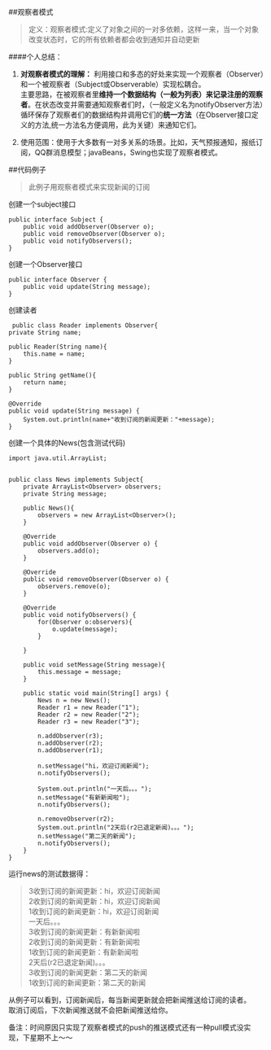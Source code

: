 ##观察者模式
> 定义：观察者模式:定义了对象之间的一对多依赖，这样一来，当一个对象改变状态时，它的所有依赖者都会收到通知并自动更新  

####个人总结：  
1. **对观察者模式的理解：** 利用接口和多态的好处来实现一个观察者（Observer）和一个被观察者（Subject或Observerable）实现松耦合。  
主要思路，在被观察者里**维持一个数据结构（一般为列表）来记录注册的观察者**。在状态改变并需要通知观察者们时，（一般定义名为notifyObserver方法）循环保存了观察者们的数据结构并调用它们的**统一方法**（在Observer接口定义的方法,统一方法名方便调用，此为关键）来通知它们。  

2. 使用范围：使用于大多数有一对多关系的场景。比如，天气预报通知，报纸订阅，QQ群消息模型；javaBeans，Swing也实现了观察者模式。

##代码例子
> 此例子用观察者模式来实现新闻的订阅  

创建一个subject接口
  
    public interface Subject {
		public void addObserver(Observer o);
		public void removeObserver(Observer o);
		public void notifyObservers();
	}
	
创建一个Observer接口  
    
    public interface Observer {
		public void update(String message);
    }  
   
 创建读者  
     
     public class Reader implements Observer{
	private String name;
	
	public Reader(String name){
		this.name = name;
	}
	
	public String getName(){
		return name;
	}
	
	@Override
	public void update(String message) {
		System.out.println(name+"收到订阅的新闻更新："+message);
	}  

 
创建一个具体的News(包含测试代码)  
    
    import java.util.ArrayList;


	public class News implements Subject{
		private ArrayList<Observer> observers;
		private String message;
		
		public News(){
			observers = new ArrayList<Observer>();
		}
	
		@Override
		public void addObserver(Observer o) {
			observers.add(o);
		}
	
		@Override
		public void removeObserver(Observer o) {
			observers.remove(o);
		}
	
		@Override
		public void notifyObservers() {
			for(Observer o:observers){
				o.update(message);
			}
			
		}
		
		public void setMessage(String message){
			this.message = message;
		}
		
		public static void main(String[] args) {
			News n = new News();
			Reader r1 = new Reader("1");
			Reader r2 = new Reader("2");
			Reader r3 = new Reader("3");
			
			n.addObserver(r3);
			n.addObserver(r2);
			n.addObserver(r1);
			
			n.setMessage("hi，欢迎订阅新闻");
			n.notifyObservers();
			
			System.out.println("一天后。。。");
			n.setMessage("有新新闻啦");
			n.notifyObservers();
			
			n.removeObserver(r2);
			System.out.println("2天后(r2已退定新闻)。。。");
			n.setMessage("第二天的新闻");
			n.notifyObservers();
		}
	}  

	
运行news的测试数据得：  

> 3收到订阅的新闻更新：hi，欢迎订阅新闻  
	2收到订阅的新闻更新：hi，欢迎订阅新闻  
	1收到订阅的新闻更新：hi，欢迎订阅新闻  
	一天后。。。  
	3收到订阅的新闻更新：有新新闻啦   
	2收到订阅的新闻更新：有新新闻啦  
	1收到订阅的新闻更新：有新新闻啦  
	2天后(r2已退定新闻)。。。  
	3收到订阅的新闻更新：第二天的新闻  
	1收到订阅的新闻更新：第二天的新闻  

从例子可以看到，订阅新闻后，每当新闻更新就会把新闻推送给订阅的读者。  
取消订阅后，下次新闻推送就不会把新闻推送给你。  

备注：时间原因只实现了观察者模式的push的推送模式还有一种pull模式没实现，下星期不上～～